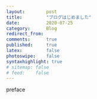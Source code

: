 ```yaml
---
layout:        post
title:         "ブログはじめました"
date:          2020-07-25
category:      Blog
redirect_from:
comments:      true
published:     true
latex:         false
photoswipe:    false
syntaxhighlight: true
# sitemap: false
# feed:    false
---
```

preface
